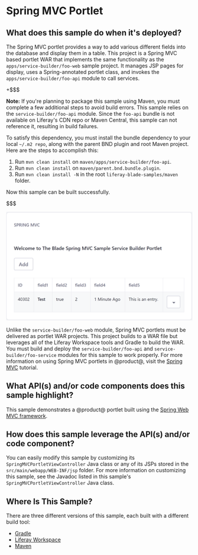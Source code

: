 # Spring MVC Portlet [](id=spring-mvc-portlet)

## What does this sample do when it's deployed? [](id=what-does-this-sample-do-when-its-deployed)

The Spring MVC portlet provides a way to add various different fields into the
database and display them in a table. This project is a Spring MVC based portlet
WAR that implements the same functionality as the `apps/service-builder/foo-web`
sample project. It manages JSP pages for display, uses a Spring-annotated
portlet class, and invokes the `apps/service-builder/foo-api` module to call
services.

+$$$

**Note:** If you're planning to package this sample using Maven, you must
complete a few additional steps to avoid build errors. This sample relies on the
`service-builder/foo-api` module. Since the `foo-api` bundle is not available on
Liferay's CDN repo or Maven Central, this sample can not reference it, resulting
in build failures.

To satisfy this dependency, you must install the bundle dependency to your local
`~/.m2 repo`, along with the parent BND plugin and root Maven project. Here are
the steps to accomplish this:

1.  Run `mvn clean install` on `maven/apps/service-builder/foo-api`.
2.  Run `mvn clean install` on `maven/parent.bnd.bundle.plugin`.
3.  Run `mvn clean install -N` in the root `liferay-blade-samples/maven` folder.

Now this sample can be built successfully.

$$$

![Figure 1: Click *Add* and fill out the sample fields to generate a custom entry in the portlet's table.](../../../images/spring-mvc-portlet.png)

Unlike the `service-builder/foo-web` module, Spring MVC portlets must be
delivered as portlet WAR projects. This project builds to a WAR file but
leverages all of the Liferay Workspace tools and Gradle to build the WAR. You
must build and deploy the `service-builder/foo-api` and
`service-builder/foo-service` modules for this sample to work properly. For more
information on using Spring MVC portlets in @product@, visit the
[Spring MVC](/develop/tutorials/-/knowledge_base/7-0/spring-mvc) tutorial.

## What API(s) and/or code components does this sample highlight? [](id=what-apis-and-or-code-components-does-this-sample-highlight)

This sample demonstrates a @product@ portlet built using the
[Spring Web MVC framework](https://docs.spring.io/spring/docs/current/spring-framework-reference/html/mvc.html).

## How does this sample leverage the API(s) and/or code component? [](id=how-does-this-sample-leverage-the-apis-and-or-code-component)

You can easily modify this sample by customizing its
`SpringMVCPortletViewController` Java class or any of its JSPs stored in the
`src/main/webapp/WEB-INF/jsp` folder. For more information on customizing this
sample, see the Javadoc listed in this sample's `SpringMVCPortletViewController`
Java class.

## Where Is This Sample? [](id=where-is-this-sample)

There are three different versions of this sample, each built with a different
build tool:

- [Gradle](https://github.com/liferay/liferay-blade-samples/tree/master/gradle/apps/springmvc-portlet)
- [Liferay Workspace](https://github.com/liferay/liferay-blade-samples/tree/master/liferay-workspace/wars/springmvc-portlet)
- [Maven](https://github.com/liferay/liferay-blade-samples/tree/master/maven/apps/springmvc-portlet)
